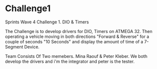 # Challenge1
Sprints Wave 4 Challenge 1. DIO & Timers 

The Challenge is to develop drivers for DIO, Timers on ATMEGA 32.
Then operating a vehicle moving in both directions "Forward & Reverse" for a couple of seconds "10 Seconds" and display the amount of time of a 7-Segment Device.

Team Consists Of Two memebers. Mina Raouf & Peter Kleber. We both develop the drivers and i'm the integrator and peter is the tester.
